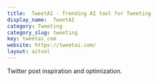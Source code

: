 ```yaml
---
title:  TweetAI - Trending AI tool for Tweeting
display_name:  TweetAI
category: Tweeting
category_slug: tweeting
key: tweetai_com
website: https://tweetai.com/
layout: aitool
---
```


Twitter post inspiration and optimization.
